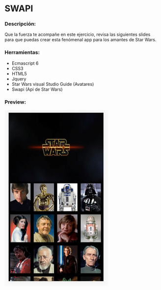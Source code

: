# SWAPI

### Descripción:
Que la fuerza te acompañe en este ejercicio, revisa las siguientes slides para que puedas crear esta fenómenal app para los amantes de Star Wars.

### Herramientas:

- Ecmascript 6
- CSS3
- HTML5
- Jquery
- Star Wars visual Studio Guide (Avatares)
- Swapi (Api de Star Wars)

### Preview:
![img](assets/images/final.jpg)
